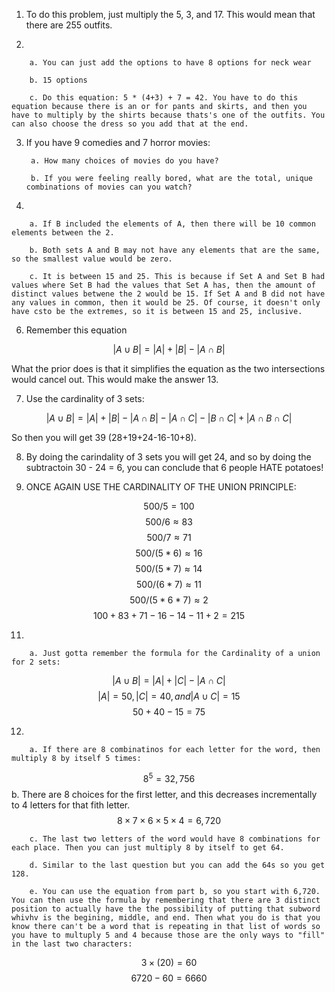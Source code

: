1. To do this problem, just multiply the 5, 3, and 17. This would mean that there are 255 outfits.

2. 
        
        a. You can just add the options to have 8 options for neck wear

        b. 15 options 

        c. Do this equation: 5 * (4+3) + 7 = 42. You have to do this equation because there is an or for pants and skirts, and then you have to multiply by the shirts because thats's one of the outfits. You can also choose the dress so you add that at the end.

3. If you have 9 comedies and 7 horror movies:
        
        a. How many choices of movies do you have?

        b. If you were feeling really bored, what are the total, unique combinations of movies can you watch?


5. 

        a. If B included the elements of A, then there will be 10 common elements between the 2.

        b. Both sets A and B may not have any elements that are the same, so the smallest value would be zero.

        c. It is between 15 and 25. This is because if Set A and Set B had values where Set B had the values that Set A has, then the amount of distinct values betwene the 2 would be 15. If Set A and B did not have any values in common, then it would be 25. Of course, it doesn't only have csto be the extremes, so it is between 15 and 25, inclusive.


6. Remember this equation

$$|A \cup B| = |A| + |B| - |A\cap B|$$

What the prior does is that it simplifies the equation as the two intersections would cancel out. This would make the answer 13.

7. Use the cardinality of 3 sets:

$$|A \cup B| = |A| + |B| - |A\cap B| - |A\cap C| - |B\cap C| + |A\cap B\cap C|$$

So then you will get 39 (28+19+24-16-10+8).

8. By doing the carindality of 3 sets you will get 24, and so by doing the subtractoin 30 - 24 = 6, you can conclude that 6 people HATE potatoes!

9. ONCE AGAIN USE THE CARDINALITY OF THE UNION PRINCIPLE:

$$500/5 = 100$$
$$500/6 \approx 83$$
$$500/7 \approx 71$$
$$500/(5*6) \approx 16$$
$$500/(5*7) \approx 14$$
$$500/(6*7) \approx 11$$
$$500/(5*6*7) \approx 2$$
$$100+83+71-16-14-11+2 = 215$$

11. 
        
        a. Just gotta remember the formula for the Cardinality of a union for 2 sets:

$$|A \cup B| = |A| + |C| - |A\cap C|$$
$$ |A| = 50, |C| = 40, and  |A\cup C| = 15$$
$$ 50 + 40 - 15 = 75$$

12. 
        
        a. If there are 8 combinatinos for each letter for the word, then multiply 8 by itself 5 times: 

$$8^5 = 32,756$$
        b. There are 8 choices for the first letter, and  this decreases incrementally to 4 letters for that fith letter.
$$ 8 \times7\times6\times5\times4 = 6,720$$

        c. The last two letters of the word would have 8 combinations for each place. Then you can just multiply 8 by itself to get 64.

        d. Similar to the last question but you can add the 64s so you get 128.

        e. You can use the equation from part b, so you start with 6,720. You can then use the formula by remembering that there are 3 distinct position to actually have the the possibility of putting that subword whivhv is the begining, middle, and end. Then what you do is that you know there can't be a word that is repeating in that list of words so you have to multuply 5 and 4 because those are the only ways to "fill" in the last two characters:

$$ 3 \times (20) = 60$$
$$ 6720 - 60 = 6660$$ 